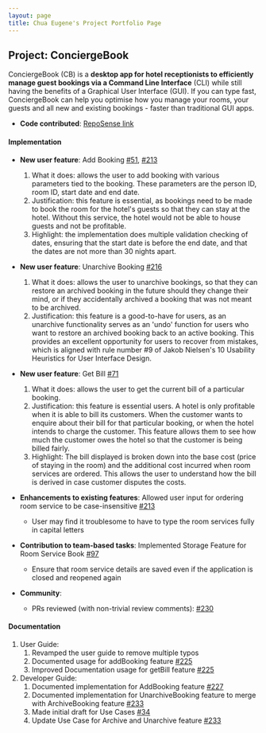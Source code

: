 ```yaml
---
layout: page
title: Chua Eugene's Project Portfolio Page
---
```


## Project: ConciergeBook

ConciergeBook (CB) is a **desktop app for hotel receptionists to efficiently manage guest bookings via a Command Line Interface** (CLI) 
while still having the benefits of a Graphical User Interface (GUI). If you can type fast, 
ConciergeBook can help you optimise how you manage your rooms, your guests and all new and existing bookings - 
faster than traditional GUI apps.

* **Code contributed**: [RepoSense link](https://nus-cs2103-ay2021s1.github.io/tp-dashboard/#breakdown=true&search=&sort=groupTitle&sortWithin=title&since=2020-08-14&timeframe=commit&mergegroup=&groupSelect=groupByRepos&checkedFileTypes=docs~functional-code~test-code~other&tabOpen=true&tabType=authorship&tabAuthor=iamgenechua&tabRepo=AY2021S1-CS2103-W14-2%2Ftp%5Bmaster%5D&authorshipIsMergeGroup=false&authorshipFileTypes=docs~functional-code~test-code)

#### Implementation
* **New user feature**: Add Booking [#51](https://github.com/AY2021S1-CS2103-W14-2/tp/pull/51), [#213](https://github.com/AY2021S1-CS2103-W14-2/tp/pull/213)
    1. What it does: allows the user to add booking with various parameters tied to the booking.
    These parameters are the person ID, room ID, start date and end date.
    2. Justification: this feature is essential, as bookings need to be made to book the room for the hotel's guests
    so that they can stay at the hotel. Without this service, the hotel would not be able to house guests and not be
    profitable.
    3. Highlight: the implementation does multiple validation checking of dates, ensuring that the start date is before the end date, and that the dates are not more than 30 nights apart.

* **New user feature**: Unarchive Booking [#216](https://github.com/AY2021S1-CS2103-W14-2/tp/pull/216)
    1. What it does: allows the user to unarchive bookings, so that they can restore an archived booking in the future 
    should they change their mind, or if they accidentally archived a booking that was not meant to be archived.  
    2. Justification: this feature is a good-to-have for users, as an unarchive functionality serves as an 'undo' function
    for users who want to restore an archived booking back to an active booking. This provides an excellent opportunity
    for users to recover from mistakes, which is aligned with rule number #9 of Jakob Nielsen's 10 Usability Heuristics for User Interface Design.  

* **New user feature**: Get Bill [#71](https://github.com/AY2021S1-CS2103-W14-2/tp/pull/71)
    1. What it does: allows the user to get the current bill of a particular booking.
    2. Justification: this feature is essential users. A hotel is only profitable when it is able to bill its customers.
    When the customer wants to enquire about their bill for that particular booking, or when the hotel intends to charge the 
    customer. This feature allows them to see how much the customer owes the hotel so that the customer is being billed fairly.
    3. Highlight: The bill displayed is broken down into the base cost (price of staying in the room) and the additional cost 
    incurred when room services are ordered. This allows the user to understand how the bill is derived in case customer disputes
    the costs.

* **Enhancements to existing features**: Allowed user input for ordering room service to be case-insensitive [#213](https://github.com/AY2021S1-CS2103-W14-2/tp/pull/213)
    * User may find it troublesome to have to type the room services fully in capital letters

* **Contribution to team-based tasks**: Implemented Storage Feature for Room Service Book [#97](https://github.com/AY2021S1-CS2103-W14-2/tp/pull/97)
    * Ensure that room service details are saved even if the application is closed and reopened again

* **Community**:
  * PRs reviewed (with non-trivial review comments): [#230](https://github.com/AY2021S1-CS2103-W14-2/tp/pull/230#discussion_r519246460)

#### Documentation
   1. User Guide:
        1. Revamped the user guide to remove multiple typos  
        2. Documented usage for addBooking feature [#225](https://github.com/AY2021S1-CS2103-W14-2/tp/pull/225)
        3. Improved Documentation usage for getBill feature [#225](https://github.com/AY2021S1-CS2103-W14-2/tp/pull/225)
   2. Developer Guide:
        1. Documented implementation for AddBooking feature [#227](https://github.com/AY2021S1-CS2103-W14-2/tp/pull/227)        
        2. Documented implementation for UnarchiveBooking feature to merge with ArchiveBooking feature [#233](https://github.com/AY2021S1-CS2103-W14-2/tp/pull/233)
        3. Made initial draft for Use Cases [#34](https://github.com/AY2021S1-CS2103-W14-2/tp/pull/34)
        4. Update Use Case for Archive and Unarchive feature [#233](https://github.com/AY2021S1-CS2103-W14-2/tp/pull/233)